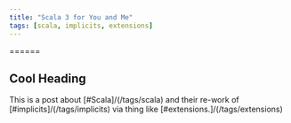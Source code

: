 ```yaml
---
title: "Scala 3 for You and Me"
tags: [scala, implicits, extensions]
---
```

======

## Cool Heading

This is a post about [#Scala]/(/tags/scala) and their re-work of [#implicits]/(/tags/implicits) via thing like [#extensions.]/(/tags/extensions)

